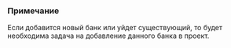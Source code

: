 ### Примечание

Если добавится новый банк или уйдет существующий, то будет необходима задача на добавление данного банка в проект.